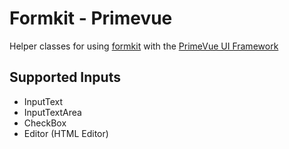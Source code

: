 # Formkit - Primevue

Helper classes for using [formkit](https://formkit.com/) with the [PrimeVue UI Framework](https://www.primefaces.org/primevue/#/)

## Supported Inputs

- InputText
- InputTextArea
- CheckBox
- Editor (HTML Editor)


